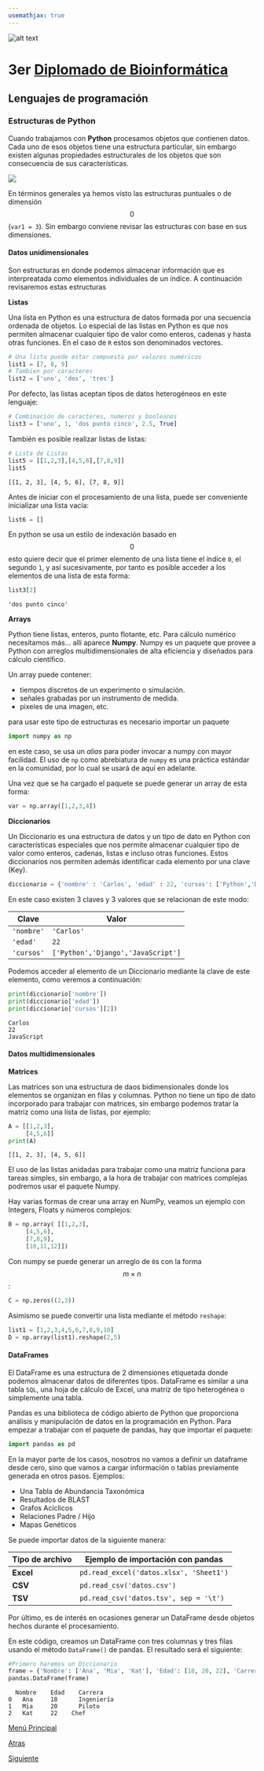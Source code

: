 ```yaml
---
usemathjax: true
---
```

![alt text](https://solariabiodata.com.mx/wp-content/uploads/2021/07/logo_red.png "Soluciones de Siguiente Generación")
# 3er [Diplomado de Bioinformática](./)

## Lenguajes de programación

### Estructuras de Python 

Cuando trabajamos con **Python** procesamos objetos que contienen datos. Cada uno de esos objetos tiene una estructura particular, sin embargo existen algunas propiedades estructurales de los objetos que son consecuencia de sus características. 

![](https://drive.google.com/uc?id=1M7Z8g2qLHOOQWP2hzTaG6nTP7OlV3Jan&export=download)

En términos generales ya hemos visto las estructuras puntuales o de dimensión $$0$$ (`var1 = 3`). Sin embargo conviene revisar las estructuras con base en sus dimensiones.

#### Datos unidimensionales

Son estructuras en donde podemos almacenar información que es interpreatada como elementos individuales de un índice. A continuación revisaremos estas estructuras

**Listas**

Una lista en Python es una estructura de datos formada por una secuencia ordenada de objetos. Lo especial de las listas en Python es que nos permiten almacenar cualquier tipo de valor como enteros, cadenas y hasta otras funciones. En el caso de `R` estos son denominados vectores.

```python
# Una lista puede estar compuesta por valores numéricos
list1 = [7, 8, 9]
# Tambien por caracteres
list2 = ['uno', 'dos', 'tres']
```

Por defecto, las listas aceptan tipos de datos heterogéneos en este lenguaje:

```python
# Combinación de caracteres, numeros y booleanos
list3 = ['uno', 1, 'dos punto cinco', 2.5, True]
```

También es posible realizar listas de listas:

```python
# Lista de Listas
list5 = [[1,2,3],[4,5,6],[7,8,9]]
list5
```
```
[[1, 2, 3], [4, 5, 6], [7, 8, 9]]
```

Antes de iniciar con el procesamiento de una lista, puede ser conveniente inicializar una lista vacía:

```python
list6 = []
```

En python se usa un estilo de indexación basado en $$0$$ esto quiere decir que el primer elemento de una lista tiene el índice `0`, el segundo `1`, y así sucesivamente, por tanto es posible acceder a los elementos de una lista de esta forma:

```python
list3[2]
```
```
'dos punto cinco'
```

**Arrays**

Python tiene listas, enteros, punto flotante, etc. Para cálculo numérico necesitamos más... allí aparece **Numpy**. Numpy es un paquete que provee a Python con arreglos multidimensionales de alta eficiencia y diseñados para cálculo científico.

Un array puede contener:

- tiempos discretos de un experimento o simulación.
- señales grabadas por un instrumento de medida.
- pixeles de una imagen, etc.

para usar este tipo de estructuras es necesario importar un paquete

```python
import numpy as np
```

en este caso, se usa un _alias_ para poder invocar a numpy con mayor facilidad. El uso de `np` como abrebiatura de `numpy` es una práctica estándar en la comunidad, por lo cual se usará de aquí en adelante.

Una vez que se ha cargado el paquete se puede generar un array de esta forma:


```python
var = np.array([1,2,3,4])
```

**Diccionarios**

Un Diccionario es una estructura de datos y un tipo de dato en Python con características especiales que nos permite almacenar cualquier tipo de valor como enteros, cadenas, listas e incluso otras funciones. Estos diccionarios nos permiten además identificar cada elemento por una clave (Key).

```python
diccionario = {'nombre' : 'Carlos', 'edad' : 22, 'cursos': ['Python','Django','JavaScript'] }
```

En este caso existen 3 claves y 3 valores que se relacionan de este modo:

| Clave | Valor |
|--|--|
| `'nombre'` | `'Carlos'` |
| `'edad'` | `22`|
| `'cursos'` | `['Python','Django','JavaScript']` |

Podemos acceder al elemento de un Diccionario mediante la clave de este elemento, como veremos a continuación:

```python
print(diccionario['nombre'])
print(diccionario['edad'])
print(diccionario['cursos'][2])
```
```
Carlos
22
JavaScript
```

#### Datos multidimensionales

**Matrices**

Las matrices son una estructura de daos bidimensionales donde los elementos se organizan en filas y columnas. Python no tiene un tipo de dato incorporado para trabajar con matrices, sin embargo podemos tratar la matriz como una lista de listas, por ejemplo:

```python
A = [[1,2,3],
     [4,5,6]]
print(A)
```
```
[[1, 2, 3], [4, 5, 6]]
```

El uso de las listas anidadas para trabajar como una matriz funciona para tareas simples, sin embargo, a la hora de trabajar con matrices complejas podremos usar el paquete Numpy.

Hay varias formas de crear una array en NumPy, veamos un ejemplo con Integers, Floats y números complejos:


```python
B = np.array( [[1,2,3],
     [4,5,6],
     [7,8,9],
     [10,11,12]])
```

Con numpy se puede generar un arreglo de `0`s con la forma $$m \times n$$:

```python
C = np.zeros((2,3))
```

Asimismo se puede convertir una lista mediante el método `reshape`:

```python
list1 = [1,2,3,4,5,6,7,8,9,10]
D = np.array(list1).reshape(2,5)
```

#### DataFrames

El DataFrame es una estructura de 2 dimensiones etiquetada donde podemos almacenar datos de diferentes tipos. DataFrame es similar a una tabla `SQL`, una hoja de cálculo de Excel, una matriz de tipo heterogénea o simplemente una tabla.

Pandas es una biblioteca de código abierto de Python que proporciona análisis y manipulación de datos en la programación en Python. Para empezar a trabajar con el paquete de pandas, hay que importar el paquete:


```python
import pandas as pd
```

En la mayor parte de los casos, nosotros no vamos a definir un dataframe desde cero, sino que vamos a cargar información o tablas previamente generada en otros pasos. Ejemplos:

 - Una Tabla de Abundancia Taxonómica
 - Resultados de BLAST
 - Grafos Acíclicos
 - Relaciones Padre / Hijo
 - Mapas Genéticos

Se puede importar datos de la siguiente manera:

| Tipo de archivo | Ejemplo de importación con pandas |
|--|--|
| **Excel** | `pd.read_excel('datos.xlsx', 'Sheet1')` |
| **CSV** | `pd.read_csv('datos.csv')` |
| **TSV** | `pd.read_csv('datos.tsv', sep = '\t')` |

Por último, es de interés en ocasiones generar un DataFrame desde objetos hechos durante el procesamiento.

En este código, creamos un DataFrame con tres columnas y tres filas usando el método `DataFrame()` de pandas. El resultado será el siguiente:

```python
#Primero haremos un Diccionario
frame = {'Nombre': ['Ana', 'Mia', 'Kat'], 'Edad': [18, 20, 22], 'Carrera': ['Ingeniería', 'Piloto', 'Chef']}
pandas.DataFrame(frame)
```
```
  Nombre	Edad	Carrera
0	Ana	    18  	Ingeniería
1	Mia   	20  	Piloto
2	Kat	    22	  Chef
```


[Menú Principal](./)

[Atras](./principiosPython)

[Siguiente](#)
